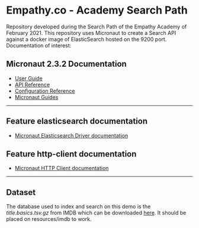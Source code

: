 # Empathy.co - Academy Search Path

Repository developed during the Search Path of the Empathy Academy of February 2021.
This repository uses Micronaut to create a Search API against a docker image of ElasticSearch hosted on the 9200 port.
Documentation of interest:

## Micronaut 2.3.2 Documentation

- [User Guide](https://docs.micronaut.io/2.3.2/guide/index.html)
- [API Reference](https://docs.micronaut.io/2.3.2/api/index.html)
- [Configuration Reference](https://docs.micronaut.io/2.3.2/guide/configurationreference.html)
- [Micronaut Guides](https://guides.micronaut.io/index.html)
---

## Feature elasticsearch documentation

- [Micronaut Elasticsearch Driver documentation](https://micronaut-projects.github.io/micronaut-elasticsearch/latest/guide/index.html)

## Feature http-client documentation

- [Micronaut HTTP Client documentation](https://docs.micronaut.io/latest/guide/index.html#httpClient)
---

## Dataset

The database used to index and search on this demo is the *title.basics.tsv.gz* from IMDB 
which can be downloaded [here](https://datasets.imdbws.com). It should be placed on resources/imdb to work. 

